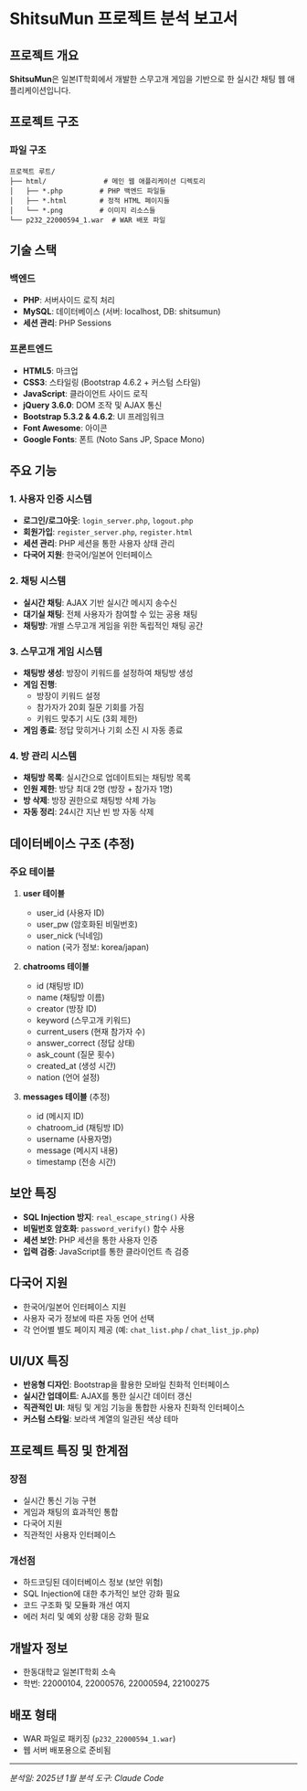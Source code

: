 # ShitsuMun 프로젝트 분석 보고서

## 프로젝트 개요
**ShitsuMun**은 일본IT학회에서 개발한 스무고개 게임을 기반으로 한 실시간 채팅 웹 애플리케이션입니다.

## 프로젝트 구조

### 파일 구조
```
프로젝트 루트/
├── html/              # 메인 웹 애플리케이션 디렉토리
│   ├── *.php         # PHP 백엔드 파일들
│   ├── *.html        # 정적 HTML 페이지들
│   └── *.png         # 이미지 리소스들
└── p232_22000594_1.war  # WAR 배포 파일
```

## 기술 스택

### 백엔드
- **PHP**: 서버사이드 로직 처리
- **MySQL**: 데이터베이스 (서버: localhost, DB: shitsumun)
- **세션 관리**: PHP Sessions

### 프론트엔드
- **HTML5**: 마크업
- **CSS3**: 스타일링 (Bootstrap 4.6.2 + 커스텀 스타일)
- **JavaScript**: 클라이언트 사이드 로직
- **jQuery 3.6.0**: DOM 조작 및 AJAX 통신
- **Bootstrap 5.3.2 & 4.6.2**: UI 프레임워크
- **Font Awesome**: 아이콘
- **Google Fonts**: 폰트 (Noto Sans JP, Space Mono)

## 주요 기능

### 1. 사용자 인증 시스템
- **로그인/로그아웃**: `login_server.php`, `logout.php`
- **회원가입**: `register_server.php`, `register.html`
- **세션 관리**: PHP 세션을 통한 사용자 상태 관리
- **다국어 지원**: 한국어/일본어 인터페이스

### 2. 채팅 시스템
- **실시간 채팅**: AJAX 기반 실시간 메시지 송수신
- **대기실 채팅**: 전체 사용자가 참여할 수 있는 공용 채팅
- **채팅방**: 개별 스무고개 게임을 위한 독립적인 채팅 공간

### 3. 스무고개 게임 시스템
- **채팅방 생성**: 방장이 키워드를 설정하여 채팅방 생성
- **게임 진행**: 
  - 방장이 키워드 설정
  - 참가자가 20회 질문 기회를 가짐
  - 키워드 맞추기 시도 (3회 제한)
- **게임 종료**: 정답 맞히거나 기회 소진 시 자동 종료

### 4. 방 관리 시스템
- **채팅방 목록**: 실시간으로 업데이트되는 채팅방 목록
- **인원 제한**: 방당 최대 2명 (방장 + 참가자 1명)
- **방 삭제**: 방장 권한으로 채팅방 삭제 가능
- **자동 정리**: 24시간 지난 빈 방 자동 삭제

## 데이터베이스 구조 (추정)

### 주요 테이블
1. **user 테이블**
   - user_id (사용자 ID)
   - user_pw (암호화된 비밀번호)
   - user_nick (닉네임)
   - nation (국가 정보: korea/japan)

2. **chatrooms 테이블**
   - id (채팅방 ID)
   - name (채팅방 이름)
   - creator (방장 ID)
   - keyword (스무고개 키워드)
   - current_users (현재 참가자 수)
   - answer_correct (정답 상태)
   - ask_count (질문 횟수)
   - created_at (생성 시간)
   - nation (언어 설정)

3. **messages 테이블** (추정)
   - id (메시지 ID)
   - chatroom_id (채팅방 ID)
   - username (사용자명)
   - message (메시지 내용)
   - timestamp (전송 시간)

## 보안 특징
- **SQL Injection 방지**: `real_escape_string()` 사용
- **비밀번호 암호화**: `password_verify()` 함수 사용
- **세션 보안**: PHP 세션을 통한 사용자 인증
- **입력 검증**: JavaScript를 통한 클라이언트 측 검증

## 다국어 지원
- 한국어/일본어 인터페이스 지원
- 사용자 국가 정보에 따른 자동 언어 선택
- 각 언어별 별도 페이지 제공 (예: `chat_list.php` / `chat_list_jp.php`)

## UI/UX 특징
- **반응형 디자인**: Bootstrap을 활용한 모바일 친화적 인터페이스
- **실시간 업데이트**: AJAX를 통한 실시간 데이터 갱신
- **직관적인 UI**: 채팅 및 게임 기능을 통합한 사용자 친화적 인터페이스
- **커스텀 스타일**: 보라색 계열의 일관된 색상 테마

## 프로젝트 특징 및 한계점

### 장점
- 실시간 통신 기능 구현
- 게임과 채팅의 효과적인 통합
- 다국어 지원
- 직관적인 사용자 인터페이스

### 개선점
- 하드코딩된 데이터베이스 정보 (보안 위험)
- SQL Injection에 대한 추가적인 보안 강화 필요
- 코드 구조화 및 모듈화 개선 여지
- 에러 처리 및 예외 상황 대응 강화 필요

## 개발자 정보
- 한동대학교 일본IT학회 소속
- 학번: 22000104, 22000576, 22000594, 22100275

## 배포 형태
- WAR 파일로 패키징 (`p232_22000594_1.war`)
- 웹 서버 배포용으로 준비됨

---
*분석일: 2025년 1월*
*분석 도구: Claude Code*
